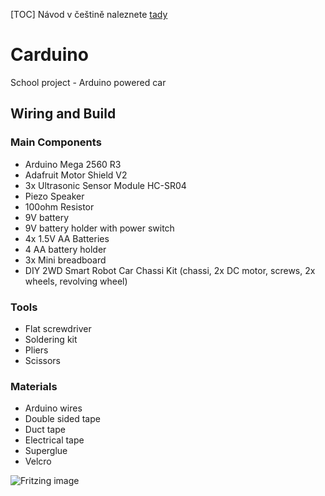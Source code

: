 [TOC]
Návod v češtině naleznete [tady](READMECZ.md)

# Carduino

School project - Arduino powered car

## Wiring and Build

### Main Components
* Arduino Mega 2560 R3
* Adafruit Motor Shield V2
* 3x Ultrasonic Sensor Module HC-SR04
* Piezo Speaker
* 100ohm Resistor
* 9V battery
* 9V battery holder with power switch
* 4x 1.5V AA Batteries
* 4 AA battery holder
* 3x Mini breadboard
* DIY 2WD Smart Robot Car Chassi Kit (chassi, 2x DC motor, screws, 2x wheels, revolving wheel)

### Tools
* Flat screwdriver
* Soldering kit
* Pliers
* Scissors

### Materials

* Arduino wires
* Double sided tape
* Duct tape
* Electrical tape
* Superglue
* Velcro

![Fritzing image](/Users/MrTrololord/Documents/Arduino/Carduino/Carduino_frintzing_2_bb.png)